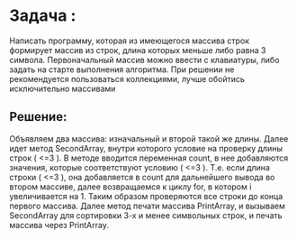 # Задача :
Написать программу, которая из имеющегося массива строк формирует массив из строк, длина которых меньше либо равна 3 символа. Первоначальный массив можно ввести с клавиатуры, либо задать на старте выполнения алгоритма. При решении не рекомендуется пользоваться коллекциями, лучше обойтись исключительно массивами
## Решение:
Объявляем два массива: изначальный и второй такой же длины. Далее идет метод SecondArray, внутри которого условие на проверку длины строк ( <=3 ). В методе вводится переменная count, в нее добавляются значения, которые соответствуют условию ( <=3 ). Т.е. если длина строки ( <=3 ), она добавляется в count для дальнейшего вывода во втором массиве, далее возвращаемся к циклу for, в котором i увеличивается на 1. Таким образом проверяются все строки до конца первого массива.
Далее метод печати массива PrintArray, и вызываем SecondArray для сортировки 3-х и менее символьных строк, и печать массива через PrintArray.